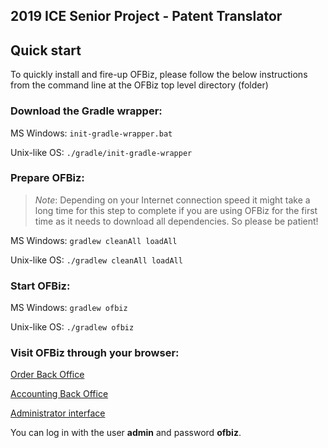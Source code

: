 ## 2019 ICE Senior Project - Patent Translator

## Quick start

To quickly install and fire-up OFBiz, please follow the below instructions
from the command line at the OFBiz top level directory (folder)

### Download the Gradle wrapper:

MS Windows:
`init-gradle-wrapper.bat`

Unix-like OS:
`./gradle/init-gradle-wrapper`

### Prepare OFBiz:

> _Note_: Depending on your Internet connection speed it might take a long
> time for this step to complete if you are using OFBiz for the first time
> as it needs to download all dependencies. So please be patient!

MS Windows:
`gradlew cleanAll loadAll`

Unix-like OS:
`./gradlew cleanAll loadAll`

### Start OFBiz:

MS Windows:
`gradlew ofbiz`

Unix-like OS:
`./gradlew ofbiz`

### Visit OFBiz through your browser:

[Order Back Office](https://localhost:8443/ordermgr)

[Accounting Back Office](https://localhost:8443/accounting)

[Administrator interface](https://localhost:8443/webtools)

You can log in with the user **admin** and password **ofbiz**.
